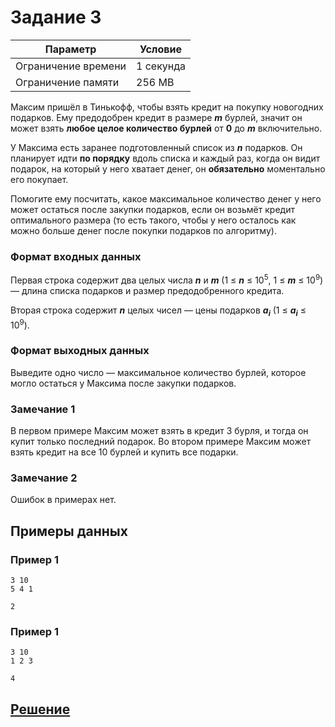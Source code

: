 # Задание 3

| Параметр            | Условие   |
|---------------------|-----------|
| Ограничение времени | 1 секунда |
| Ограничение памяти  | 256 MB    |

Максим пришёл в Тинькофф, чтобы взять кредит на покупку новогодних подарков. Ему предодобрен кредит в размере _**m**_ бурлей,
значит он может взять **любое целое количество бурлей** от **0** до _**_m_**_ включительно.

У Максима есть заранее подготовленный список из _**n**_ подарков. Он планирует идти **по порядку** вдоль списка и каждый раз, 
когда он видит подарок, на который у него хватает денег, он **обязательно** моментально его покупает.

Помогите ему посчитать, какое максимальное количество денег у него может остаться после закупки подарков,
если он возьмёт кредит оптимального размера (то есть такого, чтобы у него осталось как можно больше денег после покупки подарков по алгоритму).

### Формат входных данных

Первая строка содержит два целых числа _**n**_ и _**m**_ (1 ≤ _**n**_ ≤ 10<sup>5</sup>, 1 ≤ _**m**_ ≤ 10<sup>9</sup>) 
— длина списка подарков и размер предодобренного кредита.

Вторая строка содержит _**n**_ целых чисел — цены подарков _**a<sub>i</sub>**_ (1 ≤ _**a<sub>i</sub>**_ ≤ 10<sup>9</sup>).

### Формат выходных данных

Выведите одно число — максимальное количество бурлей, которое могло остаться у Максима после закупки подарков.

### Замечание 1

В первом примере Максим может взять в кредит 3 бурля, и тогда он купит только последний подарок.
Во втором примере Максим может взять кредит на все 10 бурлей и купить все подарки.

### Замечание 2

Ошибок в примерах нет.

## Примеры данных

### Пример 1

```input
3 10
5 4 1
```

```output
2
```

### Пример 1

```input
3 10
1 2 3
```

```output
4
```

## [Решение](Program.cs)